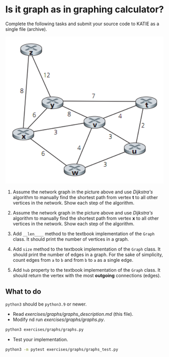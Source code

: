 # Is it graph as in graphing calculator?

Complete the following tasks and submit your source code to KATIE as a single file (archive).

![Graph](network.png)

1. Assume the network graph in the picture above and use *Dijkstra's* algorithm to manually find the shortest path from vertex **t** to all other vertices in the network. Show each step of the algorithm.

2. Assume the network graph in the picture above and use *Dijkstra's* algorithm to manually find the shortest path from vertex **x** to all other vertices in the network. Show each step of the algorithm.

5. Add `__len____` method to the textbook implementation of the `Graph` class. It should print the number of vertices in a graph.

4. Add `size` method to the textbook implementation of the `Graph` class. It should print the number of edges in a graph. For the sake of simplicity, count edges from `a` to `b` and from `b` to `a` as a single edge.

5. Add `hub` property to the textbook implementation of the `Graph` class. It should return the vertex with the most **outgoing** connections (edges).

## What to do

`python3` should be `python3.9` or newer.

- Read _exercises/graphs/graphs_description.md_ (this file).
- Modify nd run _exercises/graphs/graphs.py_.

```bash
python3 exercises/graphs/graphs.py
```

- Test your implementation.

```bash
python3 -m pytest exercises/graphs/graphs_test.py
```
